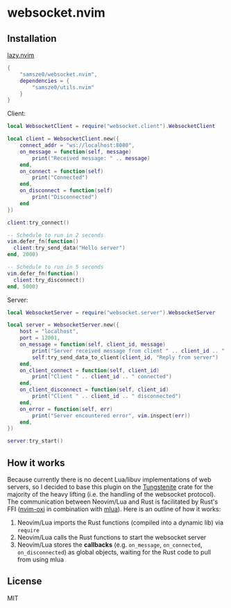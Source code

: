 # websocket.nvim

## Installation

[lazy.nvim](https://github.com/folke/lazy.nvim)

```lua
{
    "samsze0/websocket.nvim",
    dependencies = {
        "samsze0/utils.nvim"
    }
}
```

Client:
```lua
local WebsocketClient = require("websocket.client").WebsocketClient

local client = WebsocketClient.new({
    connect_addr = "ws://localhost:8080",
    on_message = function(self, message)
        print("Received message: " .. message)
    end,
    on_connect = function(self)
        print("Connected")
    end,
    on_disconnect = function(self)
        print("Disconnected")
    end
})

client:try_connect()

-- Schedule to run in 2 seconds
vim.defer_fn(function()
  client:try_send_data("Hello server")
end, 2000)

-- Schedule to run in 5 seconds
vim.defer_fn(function()
  client:try_disconnect()
end, 5000)
```

Server:
```lua
local WebsocketServer = require("websocket.server").WebsocketServer

local server = WebsocketServer.new({
    host = "localhost",
    port = 12001,
    on_message = function(self, client_id, message)
        print("Server received message from client " .. client_id .. ": " .. message)
        self:try_send_data_to_client(client_id, "Reply from server")
    end,
    on_client_connect = function(self, client_id)
        print("Client " .. client_id .. " connected")
    end,
    on_client_disconnect = function(self, client_id)
        print("Client " .. client_id .. " disconnected")
    end,
    on_error = function(self, err)
        print("Server encountered error", vim.inspect(err))
    end,
})

server:try_start()
```

## How it works

Because currently there is no decent Lua/libuv implementations of web servers, so I decided to base this plugin on the [Tungstenite](https://github.com/snapview/tungstenite-rs) crate for the majority of the heavy lifting (i.e. the handling of the websocket protocol). The communication between Neovim/Lua and Rust is facilitated by Rust's FFI ([nvim-oxi](https://github.com/noib3/nvim-oxi) in combination with [mlua](https://github.com/mlua-rs/mlua)). Here is an outline of how it works:

1. Neovim/Lua imports the Rust functions (compiled into a dynamic lib) via `require`
2. Neovim/Lua calls the Rust functions to start the websocket server
3. Neovim/Lua stores the **callbacks** (e.g. `on_message`, `on_connected`, `on_disconnected`) as global objects, waiting for the Rust code to pull from using mlua

## License

MIT